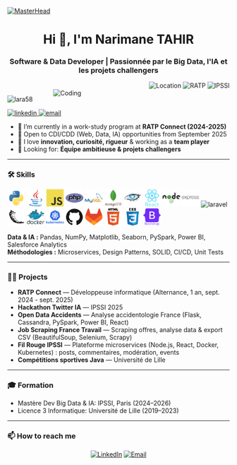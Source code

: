 [![MasterHead](https://visme.co/blog/wp-content/uploads/2020/06/Header-3.gif)](https://www.linkedin.com/in/ton-profil)

<h1 align="center">Hi 👋, I'm Narimane TAHIR</h1>
<h3 align="center">Software & Data Developer | Passionnée par le Big Data, l'IA et les projets challengers</h3>

<div align="right">
  <img src="https://img.shields.io/badge/Paris,%20France-%230077B5?style=flat-square&logo=googlemaps&logoColor=white" alt="Location"/>
  <img src="https://img.shields.io/badge/Alternance%20RATP%20Connect-2024--2025-%2306B025?style=flat-square&logo=ratp&logoColor=white" alt="RATP"/>
  <img src="https://img.shields.io/badge/Mast%C3%A8re%20Dev%20Big%20Data%20%26%20IA-IPSSI-%231c1c1c?style=flat-square&logo=graduation-cap&logoColor=white" alt="IPSSI"/>
</div>

<img align="right" alt="Coding" width="400" src="https://user-images.githubusercontent.com/89845641/220167426-0c5f630e-6d56-4617-9775-71c2bd025b4f.gif" />

<p align="left">
  <img src="https://komarev.com/ghpvc/?username=lara58&label=Profile%20views&color=0e75b6&style=flat" alt="lara58" />
</p>

<p align="left">
  <a href="https://www.linkedin.com/in/ton-profil" target="blank">
    <img src="https://img.shields.io/badge/LinkedIn-0077B5?logo=linkedin&logoColor=white&style=for-the-badge" alt="linkedin" />
  </a>
  <a href="mailto:narimanethr@gmail.com" target="blank">
    <img src="https://img.shields.io/badge/Email-D14836?logo=gmail&logoColor=white&style=for-the-badge" alt="email" />
  </a>
</p>

- 🌱 I’m currently in a work-study program at **RATP Connect (2024-2025)**  
- 🎯 Open to CDI/CDD (Web, Data, IA) opportunities from September 2025  
- 🧠 I love **innovation, curiosité, rigueur** & working as a **team player**
- 👀 Looking for: **Équipe ambitieuse & projets challengers**

---

### 🛠️ Skills

<p align="left">
  <img src="https://raw.githubusercontent.com/devicons/devicon/master/icons/python/python-original.svg" alt="python" width="40" height="40"/>
  <img src="https://raw.githubusercontent.com/devicons/devicon/master/icons/java/java-original.svg" alt="java" width="40" height="40"/>
  <img src="https://raw.githubusercontent.com/devicons/devicon/master/icons/javascript/javascript-original.svg" alt="js" width="40" height="40"/>
  <img src="https://raw.githubusercontent.com/devicons/devicon/master/icons/php/php-original.svg" alt="php" width="40" height="40"/>
  <img src="https://raw.githubusercontent.com/devicons/devicon/master/icons/mysql/mysql-original-wordmark.svg" alt="mysql" width="40" height="40"/>
  <img src="https://raw.githubusercontent.com/devicons/devicon/master/icons/mongodb/mongodb-original-wordmark.svg" alt="mongo" width="40" height="40"/>
  <img src="https://raw.githubusercontent.com/devicons/devicon/master/icons/cassandra/cassandra-original.svg" alt="cassandra" width="40" height="40"/>
  <img src="https://raw.githubusercontent.com/devicons/devicon/master/icons/react/react-original-wordmark.svg" alt="react" width="40" height="40"/>
  <img src="https://raw.githubusercontent.com/devicons/devicon/master/icons/nodejs/nodejs-original-wordmark.svg" alt="nodejs" width="40" height="40"/>
  <img src="https://raw.githubusercontent.com/devicons/devicon/master/icons/express/express-original-wordmark.svg" alt="express" width="40" height="40"/>
 <img src="https://cdn.jsdelivr.net/gh/devicons/devicon/icons/laravel/laravel-plain.svg" alt="laravel" width="40" height="40"/>
  <img src="https://raw.githubusercontent.com/devicons/devicon/master/icons/flask/flask-original.svg" alt="flask" width="40" height="40"/>
  <img src="https://raw.githubusercontent.com/devicons/devicon/master/icons/docker/docker-original-wordmark.svg" alt="docker" width="40" height="40"/>
  <img src="https://raw.githubusercontent.com/devicons/devicon/master/icons/kubernetes/kubernetes-plain-wordmark.svg" alt="kubernetes" width="40" height="40"/>
  <img src="https://raw.githubusercontent.com/devicons/devicon/master/icons/github/github-original.svg" alt="github" width="40" height="40"/>
  <img src="https://raw.githubusercontent.com/devicons/devicon/master/icons/gitlab/gitlab-original.svg" alt="gitlab" width="40" height="40"/>
  <img src="https://raw.githubusercontent.com/devicons/devicon/master/icons/html5/html5-original-wordmark.svg" alt="html" width="40" height="40"/>
  <img src="https://raw.githubusercontent.com/devicons/devicon/master/icons/css3/css3-original-wordmark.svg" alt="css" width="40" height="40"/>
  <img src="https://raw.githubusercontent.com/devicons/devicon/master/icons/bootstrap/bootstrap-plain-wordmark.svg" alt="bootstrap" width="40" height="40"/>
</p>

**Data & IA :** Pandas, NumPy, Matplotlib, Seaborn, PySpark, Power BI, Salesforce Analytics  
**Méthodologies :** Microservices, Design Patterns, SOLID, CI/CD, Unit Tests

---

### 👩‍💻 Projects

- **RATP Connect** — Développeuse informatique (Alternance, 1 an, sept. 2024 - sept. 2025)
- **Hackathon Twitter IA** — IPSSI 2025
- **Open Data Accidents** — Analyse accidentologie France (Flask, Cassandra, PySpark, Power BI, React)
- **Job Scraping France Travail** — Scraping offres, analyse data & export CSV (BeautifulSoup, Selenium, Scrapy)
- **Fil Rouge IPSSI** — Plateforme microservices (Node.js, React, Docker, Kubernetes) : posts, commentaires, modération, events
- **Compétitions sportives Java** — Université de Lille

---

### 🎓 Formation

- Mastère Dev Big Data & IA: IPSSI, Paris (2024–2026)
- Licence 3 Informatique: Université de Lille (2019–2023)

---

### 📫 How to reach me

<div align="center">

[![LinkedIn](https://img.shields.io/badge/LinkedIn-0077B5?logo=linkedin&logoColor=white)](https://www.linkedin.com/in/ton-profil)
[![Email](https://img.shields.io/badge/Email-D14836?logo=gmail&logoColor=white)](mailto:narimanethr@gmail.com)

</div>
